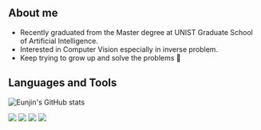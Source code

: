 <!--
**Eunjnnn/Eunjnnn** is a ✨ _special_ ✨ repository because its `README.md` (this file) appears on your GitHub profile.

Here are some ideas to get you started:

- 🔭 I’m currently working on ...
- 🌱 I’m currently learning ...
- 👯 I’m looking to collaborate on ...
- 🤔 I’m looking for help with ...
- 💬 Ask me about ...
- 📫 How to reach me: ...
- 😄 Pronouns: ...
- ⚡ Fun fact: ...
-->

## About me
- Recently graduated from the Master degree at UNIST Graduate School of Artificial Intelligence.
- Interested in Computer Vision especially in inverse problem.
- Keep trying to grow up and solve the problems 👀

## Languages and Tools
![Eunjin's GitHub stats](https://github-readme-stats.vercel.app/api?username=Eunjnnn&hide=stars,issues&show_icons=true&theme=dracula)

<img src="https://img.shields.io/badge/Pytorch-3786AB?style=flat-square&logo=Python&logoColor=white"/> <img src="https://img.shields.io/badge/Python-3776AB?style=flat-square&logo=Python&logoColor=white"/> <img src="https://img.shields.io/badge/JavaScript-F7DF1E?style=flat-square&logo=JavaScript&logoColor=white"/> <img src="https://img.shields.io/badge/Amazon_AWS-232F3E?style=flat-square&logo=Amazon AWS&logoColor=white"/>  


<!-- ## Today's Visitors
[![Hits](https://hits.seeyoufarm.com/api/count/incr/badge.svg?url=https%3A%2F%2Fgithub.com%2FEunjnnn&count_bg=%23CDA197&title_bg=%23BE392D&icon=&icon_color=%23E7E7E7&title=hits&edge_flat=false)](https://hits.seeyoufarm.com) -->
